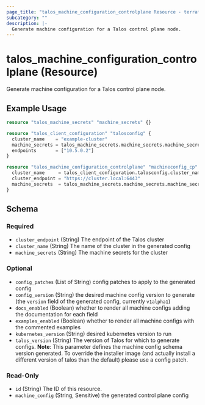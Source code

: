 ```yaml
---
page_title: "talos_machine_configuration_controlplane Resource - terraform-provider-talos"
subcategory: ""
description: |-
  Generate machine configuration for a Talos control plane node.
---
```


# talos_machine_configuration_controlplane (Resource)

Generate machine configuration for a Talos control plane node.

## Example Usage

```terraform
resource "talos_machine_secrets" "machine_secrets" {}

resource "talos_client_configuration" "talosconfig" {
  cluster_name    = "example-cluster"
  machine_secrets = talos_machine_secrets.machine_secrets.machine_secrets
  endpoints       = ["10.5.0.2"]
}

resource "talos_machine_configuration_controlplane" "machineconfig_cp" {
  cluster_name     = talos_client_configuration.talosconfig.cluster_name
  cluster_endpoint = "https://cluster.local:6443"
  machine_secrets  = talos_machine_secrets.machine_secrets.machine_secrets
}
```
<!-- schema generated by tfplugindocs -->
## Schema

### Required

- `cluster_endpoint` (String) The endpoint of the Talos cluster
- `cluster_name` (String) The name of the cluster in the generated config
- `machine_secrets` (String) The machine secrets for the cluster

### Optional

- `config_patches` (List of String) config patches to apply to the generated config
- `config_version` (String) the desired machine config version to generate (the `version` field of the generated config, currently `v1alpha1`)
- `docs_enabled` (Boolean) whether to render all machine configs adding the documentation for each field
- `examples_enabled` (Boolean) whether to render all machine configs with the commented examples
- `kubernetes_version` (String) desired kubernetes version to run
- `talos_version` (String) The version of Talos for which to generate configs. **Note**: This parameter defines the machine config schema version generated. To override the installer image (and actually install a different version of talos than the default) please use a config patch.

### Read-Only

- `id` (String) The ID of this resource.
- `machine_config` (String, Sensitive) the generated control plane config
